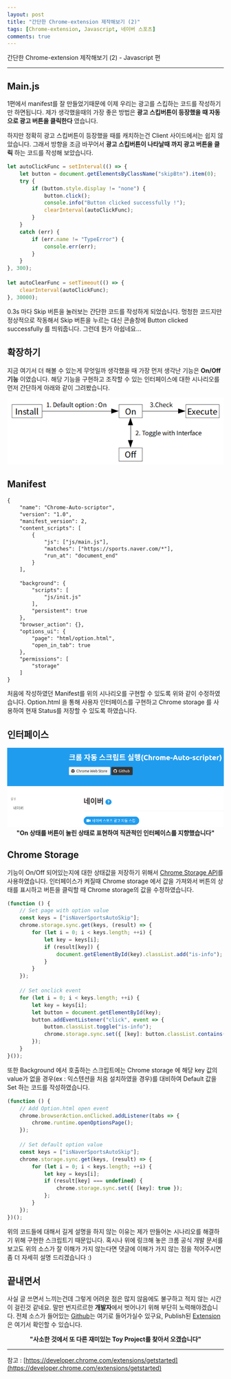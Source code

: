 ```yaml
---
layout: post
title: "간단한 Chrome-extension 제작해보기 (2)"
tags: [Chrome-extension, Javascript, 네이버 스포츠]
comments: true
---
```


간단한 Chrome-extension 제작해보기 (2) - Javascript 편

---

## Main.js
1편에서 manifest를 잘 만들었기때문에 이제 우리는 광고를 스킵하는 코드를 작성하기만 하면됩니다.
제가 생각했을때의 가장 좋은 방법은 **광고 스킵버튼이 등장했을 때 자동으로 광고 버튼을 클릭한다** 였습니다.

하지만 정확히 광고 스킵버튼이 등장했을 때를 캐치하는건 Client 사이드에서는 쉽지 않았습니다.
그래서 방향을 조금 바꾸어서 **광고 스킵버튼이 나타날때 까지 광고 버튼을 클릭** 하는 코드를 작성해 보았습니다.

``` javascript
let autoClickFunc = setInterval(() => {
    let button = document.getElementsByClassName("skipBtn").item(0);
    try {
        if (button.style.display != "none") {
            button.click();
            console.info("Button clicked successfully !");
            clearInterval(autoClickFunc);
        }
    }
    catch (err) {
        if (err.name != "TypeError") {
            console.err(err);
        }
    }
}, 300);

let autoClearFunc = setTimeout(() => {
    clearInterval(autoClickFunc);
}, 30000);
```

0.3s 마다 Skip 버튼을 눌러보는 간단한 코드를 작성하게 되었습니다.
멍청한 코드지만 정상적으로 작동해서 Skip 버튼을 누르는 대신 콘솔창에 Button clicked successfully 를 띄워줍니다.
그런데 뭔가 아쉽네요...

## 확장하기
지금 여기서 더 해볼 수 있는게 무엇일까 생각했을 때 가장 먼저 생각난 기능은 **On/Off 기능** 이였습니다.
해당 기능을 구현하고 조작할 수 있는 인터페이스에 대한 시나리오를 먼저 간단하게 아래와 같이 그려봤습니다.

<center> <img src="/images/Chrome-extension-2-scenario.png"> </center>

## Manifest
```
{
    "name": "Chrome-Auto-scriptor",
    "version": "1.0",
    "manifest_version": 2,
    "content_scripts": [
        {
            "js": ["js/main.js"],
            "matches": ["https://sports.naver.com/*"],
            "run_at": "document_end"
        }
    ],

    "background": {
        "scripts": [
            "js/init.js"
        ],
        "persistent": true
    },
    "browser_action": {},
    "options_ui": {
        "page": "html/option.html",
        "open_in_tab": true
    },
    "permissions": [
        "storage"
    ]
}
```

처음에 작성하였던 Manifest를 위의 시나리오를 구현할 수 있도록 위와 같이 수정하였습니다. 
Option.html 을 통해 사용자 인터페이스를 구현하고 Chrome storage 를 사용하여 현재 Status를 저장할 수 있도록 하였습니다.

## 인터페이스
<center>
    <img src="/images/Chrome-extension-2-interface.png">
    <b> "On 상태를 버튼이 눌린 상태로 표현하여 직관적인 인터페이스를 지향했습니다"</b>
</center>

## Chrome Storage
기능이 On/Off 되어있는지에 대한 상태값을 저장하기 위해서 [Chrome Storage API](https://developers.chrome.com/extensions/storage)를 사용하였습니다.
인터페이스가 켜질때 Chrome storage 에서 값을 가져와서 버튼의 상태를 표시하고 버튼을 클릭할 때 Chrome storage의 값을 수정하였습니다.

``` javascript
(function () {
    // Set page with option value
    const keys = ["isNaverSportsAutoSkip"];
    chrome.storage.sync.get(keys, (result) => {
        for (let i = 0; i < keys.length; ++i) {
            let key = keys[i];
            if (result[key]) {
                document.getElementById(key).classList.add("is-info");
            }
        }
    });

    // Set onclick event
    for (let i = 0; i < keys.length; ++i) {
        let key = keys[i];
        let button = document.getElementById(key);
        button.addEventListener("click", event => {
            button.classList.toggle("is-info");
            chrome.storage.sync.set({ [key]: button.classList.contains("is-info") });
        });
    }
}());
```

또한 Background 에서 호출하는 스크립트에는 Chrome storage 에 해당 key 값의 value가 없을 경우(ex : 익스텐션을 처음 설치하였을 경우)를 대비하여 Default 값을 Set 하는 코드를 작성하였습니다.

``` javascript
(function () {
    // Add Option.html open event
    chrome.browserAction.onClicked.addListener(tabs => {
        chrome.runtime.openOptionsPage();
    });

    // Set default option value
    const keys = ["isNaverSportsAutoSkip"];
    chrome.storage.sync.get(keys, (result) => {
        for (let i = 0; i < keys.length; ++i) {
            let key = keys[i];
            if (result[key] === undefined) {
                chrome.storage.sync.set({ [key]: true });
            };
        }
    });
})();

```

위의 코드들에 대해서 길게 설명을 하지 않는 이유는 제가 만들어논 시나리오를 해결하기 위해 구현한 스크립트기 때문입니다.
혹시나 위에 링크해 놓은 크롬 공식 개발 문서를 보고도 위의 소스가 잘 이해가 가지 않는다면 댓글에 이해가 가지 않는 점을 적어주시면 좀 더 자세히 설명 드리겠습니다 :)

## 끝내면서
사실 글 쓰면서 느끼는건데 그렇게 어려운 점은 많지 않음에도 불구하고 적지 않는 시간이 걸린것 같네요.
말만 번지르르한 **개발자**에서 벗어나기 위해 부단히 노력해야겠습니다.
전체 소스가 들어있는 [Github](https://github.com/lntuition/Toy-Project/tree/master/Chrome-Auto-Scriptor/)는 여기로 들어가실수 있구요, 
Publish된 [Extension](https://chrome.google.com/webstore/detail/chrome-auto-scriptor/ajemfnoiodjboeloinfigmooikjbcccm)은 여기서 확인할 수 있습니다.

<center> <b> "사소한 것에서 또 다른 재미있는 Toy Project를 찾아서 오겠습니다" </b> </center>

---
참고 : [https://developer.chrome.com/extensions/getstarted](https://developer.chrome.com/extensions/getstarted)
